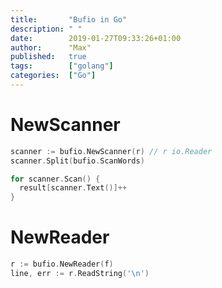 ```yaml
---
title:       "Bufio in Go"
description: " "
date:        2019-01-27T09:33:26+01:00
author:      "Max"
published:   true
tags:        ["golang"]
categories:  ["Go"]
---
```


# NewScanner

```go
scanner := bufio.NewScanner(r) // r io.Reader
scanner.Split(bufio.ScanWords)

for scanner.Scan() {
  result[scanner.Text()]++
}
```

# NewReader

```go
r := bufio.NewReader(f)
line, err := r.ReadString('\n')
```
